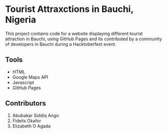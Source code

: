 # Tourist Attraxctions in Bauchi, Nigeria

This project contains code for a website displaying different tourist attraction in Bauchi, using GitHub Pages and its contributed by a community of developers in Bauchi during a Hacktoberfest event.

## Tools
- HTML
- Google Maps API
- Javascript
- GitHub Pages

## Contributors
1. Abubakar Siddiq Ango
1. Fidelis Okafor
1. Elizabeth O Agada

